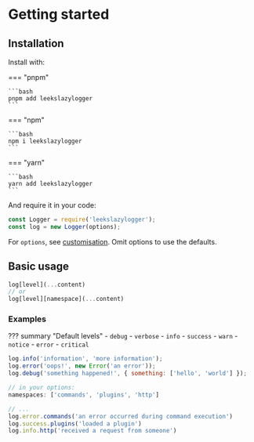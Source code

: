 # Getting started

## Installation

Install with:

=== "pnpm"

	```bash
	pnpm add leekslazylogger
	```

=== "npm"

	```bash
	npm i leekslazylogger
	```

=== "yarn"

	```bash
	yarn add leekslazylogger
	```

And require it in your code:

```js
const Logger = require('leekslazylogger');
const log = new Logger(options);
```

For `options`, see [customisation](/customisation). Omit options to use the defaults.

## Basic usage

```js
log[level](...content)
// or
log[level][namespace](...content)
```

### Examples

??? summary "Default levels"
	- `debug`
	- `verbose`
	- `info`
	- `success`
	- `warn`
	- `notice`
	- `error`
	- `critical`

```js
log.info('information', 'more information');
log.error('oops!', new Error('an error'));
log.debug('something happened!', { something: ['hello', 'world'] });
```

```js
// in your options:
namespaces: ['commands', 'plugins', 'http']

// ...
log.error.commands('an error occurred during command execution')
log.success.plugins('loaded a plugin')
log.info.http('received a request from someone')
```